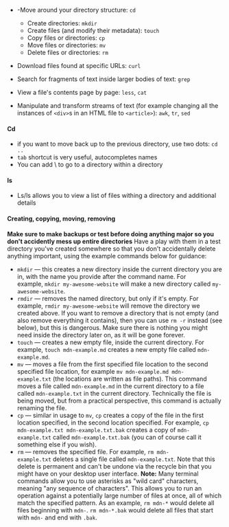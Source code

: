 - -Move around your directory structure: `cd`
	- Create directories: `mkdir`
	- Create files (and modify their metadata): `touch`
	- Copy files or directories: `cp`
	- Move files or directories: `mv`
	- Delete files or directories: `rm`

- Download files found at specific URLs: `curl`

- Search for fragments of text inside larger bodies of text: `grep`

- View a file's contents page by page: `less`, `cat`

- Manipulate and transform streams of text (for example changing all the instances of `<div>`s in an HTML file to `<article>`): `awk`, `tr`, `sed`

#### Cd 
- if you want to move back up to the previous directory, use two dots: `cd ..`
- `tab` shortcut is very useful, autocompletes names
- You can add \ to go to a directory within a directory 

#### ls 
- Ls/ls allows you to view a list of files withing a directory and additional details 

#### Creating, copying, moving, removing
**Make sure to make backups or test before doing anything major so you don't accidently mess up entire directories**
Have a play with them in a test directory you've created somewhere so that you don't accidentally delete anything important, using the example commands below for guidance:

- `mkdir` — this creates a new directory inside the current directory you are in, with the name you provide after the command name. For example, `mkdir my-awesome-website` will make a new directory called `my-awesome-website`.
- `rmdir` — removes the named directory, but only if it's empty. For example, `rmdir my-awesome-website` will remove the directory we created above. If you want to remove a directory that is not empty (and also remove everything it contains), then you can use `rm -r` instead (see below), but this is dangerous. Make sure there is nothing you might need inside the directory later on, as it will be gone forever.
- `touch` — creates a new empty file, inside the current directory. For example, `touch mdn-example.md` creates a new empty file called `mdn-example.md`.
- `mv` — moves a file from the first specified file location to the second specified file location, for example `mv mdn-example.md mdn-example.txt` (the locations are written as file paths). This command moves a file called `mdn-example.md` in the current directory to a file called `mdn-example.txt` in the current directory. Technically the file is being moved, but from a practical perspective, this command is actually renaming the file.
- `cp` — similar in usage to `mv`, `cp` creates a copy of the file in the first location specified, in the second location specified. For example, `cp mdn-example.txt mdn-example.txt.bak` creates a copy of `mdn-example.txt` called `mdn-example.txt.bak` (you can of course call it something else if you wish).
- `rm` — removes the specified file. For example, `rm mdn-example.txt` deletes a single file called `mdn-example.txt`. Note that this delete is permanent and can't be undone via the recycle bin that you might have on your desktop user interface.
**Note:** Many terminal commands allow you to use asterisks as "wild card" characters, meaning "any sequence of characters". This allows you to run an operation against a potentially large number of files at once, all of which match the specified pattern. As an example, `rm mdn-*` would delete all files beginning with `mdn-`. `rm mdn-*.bak` would delete all files that start with `mdn-` and end with `.bak`.